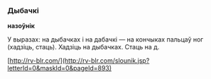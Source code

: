 ### Дыбачкі
**назоўнік**

У выразах: на дыбачках і на дабачкі — на кончыках пальцаў ног (хадзіць, стаць). Хадзіць на дыбачках. Стаць на д.

<a rel="author">[http://rv-blr.com/](http://rv-blr.com/slounik.jsp?letterId=0&maskId=0&pageId=893)</a>
